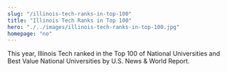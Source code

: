 ```yaml
--- 
slug: "/illinois-tech-ranks-in-top-100"
title: "Illinois Tech Ranks in Top 100"
hero: "./../images/illinois-tech-ranks-in-top-100.jpg"
homepage: "no"
---
```


This year, Illinois Tech ranked in the Top 100 of National Universities and Best Value National Universities by U.S. News & World Report.